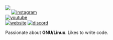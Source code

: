 <img align="left" src="https://orhun.dev/img/crow.png">

[![instagram](https://img.shields.io/badge/-@ssimon.jpg_-313131?style=flat-square&labelColor=313131&logo=instagram&logoColor=white&color=313131)](https://twitter.com/orhunp_)  
[![youtube](https://img.shields.io/badge/-@noodles_-313131?style=flat-square&labelColor=313131&logo=youtube&logoColor=white&color=313131)](https://twitter.com/orhunp_)  
[![website](https://img.shields.io/badge/-noodles.ga_-313131?style=flat-square&labelColor=313131&logo=youtube&logoColor=white&color=313131)](https://twitter.com/orhunp_) 
[![discord](https://img.shields.io/badge/-@noodles6999_-313131?style=flat-square&labelColor=313131&logo=youtube&logoColor=white&color=313131)](https://twitter.com/orhunp_) 

Passionate about **GNU/Linux**. Likes to write code.
